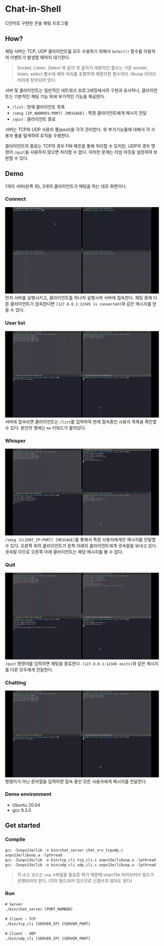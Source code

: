 # Chat-in-Shell
C언어로 구현한 콘솔 채팅 프로그램

## How?
채팅 서버는 TCP, UDP 클라이언트를 모두 수용하기 위해서 `Select()` 함수를 이용하여 이벤트가 발생할 때까지 대기한다.

> Socket, Listen, Select 와 같이 첫 글자가 대문자인 함수는 기존 socket, listen, select 함수에 예외 처리를 포함하여 재정의한 함수이다. libunp 라이브러리에 정의되어 있다.

서버 및 클라이언트는 일반적인 네트워크 프로그래밍에서의 구현과 유사하나, 클라이언트는 기본적인 채팅 기능 외에 부가적인 기능을 제공한다.
- `/list` : 현재 클라이언트 목록
- `/smsg [IP_ADDRRES:PORT] [MESSAGE]` : 특정 클라이언트에게 메시지 전달
- `/quit` : 클라이언트 종료

서버는 TCP와 UDP 사용자 풀(pool)을 각각 관리한다. 위 부가기능들에 대해서 각 사용자 풀을 탐색하여 로직을 수행한다.

클라이언트의 종료는 TCP의 경우 FIN 패킷을 통해 처리할 수 있지만, UDP의 경우 명령어 `/quit`을 사용하지 않으면 처리할 수 없다. 이러한 문제는 타임 아웃을 설정하여 보완할 수 있다.


## Demo
1개의 서버(왼쪽 위), 3개의 클라이언트가 채팅을 하는 데모 화면이다. 

### Connect
<img src="images/connect.gif"><br>
먼저 서버를 실행시키고, 클라이언트를 하나씩 실행시켜 서버에 접속한다. 채팅 중에 다른 클라이언트가 접속한다면 `[127.0.0.1:12345 is connected]`와 같은 메시지를 받을 수 있다.

### User list
<img src="images/user_list.gif"><br>
서버에 접속되면 클라이언트는 `/list`를 입력하여 현재 접속중인 사용자 목록을 확인할 수 있다. 본인의 행에는 `me` 키워드가 붙어있다.

### Whisper
<img src="images/whisper.gif"><br>
`/smsg [CLIENT_IP:PORT] [MESSAGE]`를 통해서 특정 사용자에게만 메시지를 전달할 수 있다. 오른쪽 위의 클라이언트가 왼쪽 아래의 클라이언트에게 귓속말을 보내고 있다. 귓속말 이므로 오른쪽 아래 클라이언트는 해당 메시지를 볼 수 없다.

### Quit
<img src="images/quit.gif"><br>
`/quit` 명령어를 입력하면 채팅을 종료한다. `[127.0.0.1:12345 exits]`와 같은 메시지를 다른 모두에게 전달한다.

### Chatting
<img src="images/chatting.gif"><br>
명령어가 아닌 문자열을 입력하면 접속 중인 모든 사용자에게 메시지를 전달한다.

### Demo environment
- Ubuntu 20.04
- gcc 9.3.0

## Get started
### Compile
```
gcc -Iunpv13e/lib -o bin/chat_server chat_srv_tcpudp.c unpv13e/libunp.a -lpthread
gcc -Iunpv13e/lib -o bin/tcp_cli tcp_cli.c unpv13e/libunp.a -lpthread
gcc -Iunpv13e/lib -o bin/udp_cli udp_cli.c unpv13e/libunp.a -lpthread
```
> 각 소스 코드는 `unp.h`파일을 필요로 하기 때문에 unpv13e 라이브러리 빌드가 선행되어야 한다. (이미 빌드되어 있으므로 신경쓰지 않아도 된다)

### Run
```
# Server
./bin/chat_server [PORT_NUMBER]

# Client - TCP
./bin/tcp_cli [SERVER_IP] [SERVER_PORT]

# Client - UDP
./bin/udp_cli [SERVER_IP] [SERVER_PORT]
```

